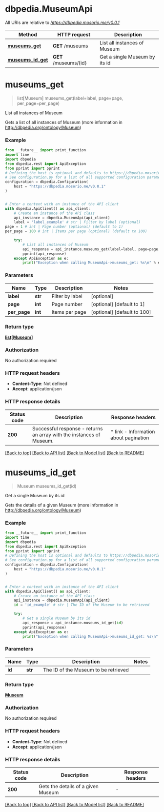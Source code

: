 # dbpedia.MuseumApi

All URIs are relative to *https://dbpedia.mosorio.me/v0.0.1*

Method | HTTP request | Description
------------- | ------------- | -------------
[**museums_get**](MuseumApi.md#museums_get) | **GET** /museums | List all instances of Museum
[**museums_id_get**](MuseumApi.md#museums_id_get) | **GET** /museums/{id} | Get a single Museum by its id


# **museums_get**
> list[Museum] museums_get(label=label, page=page, per_page=per_page)

List all instances of Museum

Gets a list of all instances of Museum (more information in http://dbpedia.org/ontology/Museum)

### Example

```python
from __future__ import print_function
import time
import dbpedia
from dbpedia.rest import ApiException
from pprint import pprint
# Defining the host is optional and defaults to https://dbpedia.mosorio.me/v0.0.1
# See configuration.py for a list of all supported configuration parameters.
configuration = dbpedia.Configuration(
    host = "https://dbpedia.mosorio.me/v0.0.1"
)


# Enter a context with an instance of the API client
with dbpedia.ApiClient() as api_client:
    # Create an instance of the API class
    api_instance = dbpedia.MuseumApi(api_client)
    label = 'label_example' # str | Filter by label (optional)
page = 1 # int | Page number (optional) (default to 1)
per_page = 100 # int | Items per page (optional) (default to 100)

    try:
        # List all instances of Museum
        api_response = api_instance.museums_get(label=label, page=page, per_page=per_page)
        pprint(api_response)
    except ApiException as e:
        print("Exception when calling MuseumApi->museums_get: %s\n" % e)
```

### Parameters

Name | Type | Description  | Notes
------------- | ------------- | ------------- | -------------
 **label** | **str**| Filter by label | [optional] 
 **page** | **int**| Page number | [optional] [default to 1]
 **per_page** | **int**| Items per page | [optional] [default to 100]

### Return type

[**list[Museum]**](Museum.md)

### Authorization

No authorization required

### HTTP request headers

 - **Content-Type**: Not defined
 - **Accept**: application/json

### HTTP response details
| Status code | Description | Response headers |
|-------------|-------------|------------------|
**200** | Successful response - returns an array with the instances of Museum. |  * link - Information about pagination <br>  |

[[Back to top]](#) [[Back to API list]](../README.md#documentation-for-api-endpoints) [[Back to Model list]](../README.md#documentation-for-models) [[Back to README]](../README.md)

# **museums_id_get**
> Museum museums_id_get(id)

Get a single Museum by its id

Gets the details of a given Museum (more information in http://dbpedia.org/ontology/Museum)

### Example

```python
from __future__ import print_function
import time
import dbpedia
from dbpedia.rest import ApiException
from pprint import pprint
# Defining the host is optional and defaults to https://dbpedia.mosorio.me/v0.0.1
# See configuration.py for a list of all supported configuration parameters.
configuration = dbpedia.Configuration(
    host = "https://dbpedia.mosorio.me/v0.0.1"
)


# Enter a context with an instance of the API client
with dbpedia.ApiClient() as api_client:
    # Create an instance of the API class
    api_instance = dbpedia.MuseumApi(api_client)
    id = 'id_example' # str | The ID of the Museum to be retrieved

    try:
        # Get a single Museum by its id
        api_response = api_instance.museums_id_get(id)
        pprint(api_response)
    except ApiException as e:
        print("Exception when calling MuseumApi->museums_id_get: %s\n" % e)
```

### Parameters

Name | Type | Description  | Notes
------------- | ------------- | ------------- | -------------
 **id** | **str**| The ID of the Museum to be retrieved | 

### Return type

[**Museum**](Museum.md)

### Authorization

No authorization required

### HTTP request headers

 - **Content-Type**: Not defined
 - **Accept**: application/json

### HTTP response details
| Status code | Description | Response headers |
|-------------|-------------|------------------|
**200** | Gets the details of a given Museum |  -  |

[[Back to top]](#) [[Back to API list]](../README.md#documentation-for-api-endpoints) [[Back to Model list]](../README.md#documentation-for-models) [[Back to README]](../README.md)

